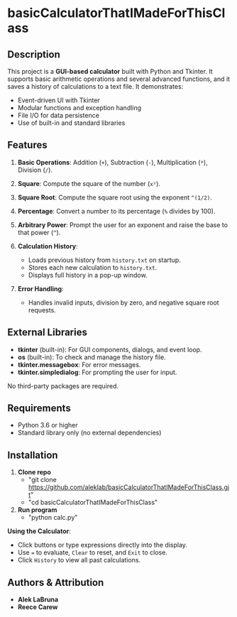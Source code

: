 # basicCalculatorThatIMadeForThisClass

## Description

This project is a **GUI-based calculator** built with Python and Tkinter. It supports basic arithmetic operations and several advanced functions, and it saves a history of calculations to a text file. It demonstrates:

* Event-driven UI with Tkinter
* Modular functions and exception handling
* File I/O for data persistence
* Use of built-in and standard libraries

## Features

1. **Basic Operations**: Addition (`+`), Subtraction (`-`), Multiplication (`*`), Division (`/`).
2. **Square**: Compute the square of the number (`x²`).
3. **Square Root**: Compute the square root using the exponent `^(1/2)`.
4. **Percentage**: Convert a number to its percentage (`%` divides by 100).
5. **Arbitrary Power**: Prompt the user for an exponent and raise the base to that power (`^`).
6. **Calculation History**:

   * Loads previous history from `history.txt` on startup.
   * Stores each new calculation to `history.txt`.
   * Displays full history in a pop-up window.
     
7. **Error Handling**:

   * Handles invalid inputs, division by zero, and negative square root requests.

## External Libraries

* **tkinter** (built-in): For GUI components, dialogs, and event loop.
* **os** (built-in): To check and manage the history file.
* **tkinter.messagebox**: For error messages.
* **tkinter.simpledialog**: For prompting the user for input.

No third-party packages are required.

## Requirements

* Python 3.6 or higher
* Standard library only (no external dependencies)

## Installation

1. **Clone repo**
   * "git clone https://github.com/aleklab/basicCalculatorThatIMadeForThisClass.git"
   * "cd basicCalculatorThatIMadeForThisClass"
2. **Run program**
   * "python calc.py"


**Using the Calculator**:

   * Click buttons or type expressions directly into the display.
   * Use `=` to evaluate, `Clear` to reset, and `Exit` to close.
   * Click `History` to view all past calculations.


## Authors & Attribution

* **Alek LaBruna**
* **Reece Carew**


